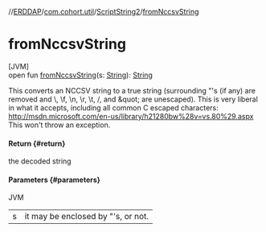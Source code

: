 //[ERDDAP](../../../index.md)/[com.cohort.util](../index.md)/[ScriptString2](index.md)/[fromNccsvString](from-nccsv-string.md)

# fromNccsvString

[JVM]\
open fun [fromNccsvString](from-nccsv-string.md)(s: [String](https://docs.oracle.com/en/java/javase/21/docs/api/java.base/java/lang/String.html)): [String](https://docs.oracle.com/en/java/javase/21/docs/api/java.base/java/lang/String.html)

This converts an NCCSV string to a true string (surrounding &quot;'s (if any) are removed and \\, \f, \n, \r, \t, \/, and \&quot; are unescaped). This is very liberal in what it accepts, including all common C escaped characters: http://msdn.microsoft.com/en-us/library/h21280bw%28v=vs.80%29.aspx This won't throw an exception.

#### Return {#return}

the decoded string

#### Parameters {#parameters}

JVM

| | |
|---|---|
| s | it may be enclosed by &quot;'s, or not. |